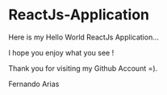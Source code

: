 # ReactJs-Application

Here is my Hello World ReactJs Application...

I hope you enjoy what you see !


Thank you for visiting my Github Account =).


Fernando Arias
